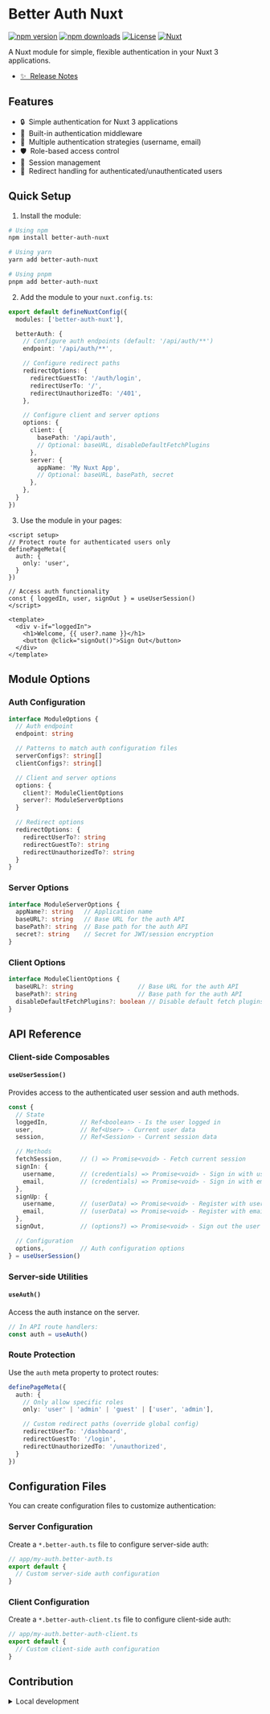 # Better Auth Nuxt

[![npm version][npm-version-src]][npm-version-href]
[![npm downloads][npm-downloads-src]][npm-downloads-href]
[![License][license-src]][license-href]
[![Nuxt][nuxt-src]][nuxt-href]

A Nuxt module for simple, flexible authentication in your Nuxt 3 applications.

- [✨ &nbsp;Release Notes](/CHANGELOG.md)
<!-- - [🏀 Online playground](https://stackblitz.com/github/your-org/my-module?file=playground%2Fapp.vue) -->
<!-- - [📖 &nbsp;Documentation](https://example.com) -->

## Features

- 🔒 &nbsp;Simple authentication for Nuxt 3 applications
- 🚀 &nbsp;Built-in authentication middleware
- 🔑 &nbsp;Multiple authentication strategies (username, email)
- 🛡️ &nbsp;Role-based access control
- 🔄 &nbsp;Session management
- 📱 &nbsp;Redirect handling for authenticated/unauthenticated users

## Quick Setup

1. Install the module:

```bash
# Using npm
npm install better-auth-nuxt

# Using yarn
yarn add better-auth-nuxt

# Using pnpm
pnpm add better-auth-nuxt
```

2. Add the module to your `nuxt.config.ts`:

```ts
export default defineNuxtConfig({
  modules: ['better-auth-nuxt'],

  betterAuth: {
    // Configure auth endpoints (default: '/api/auth/**')
    endpoint: '/api/auth/**',

    // Configure redirect paths
    redirectOptions: {
      redirectGuestTo: '/auth/login',
      redirectUserTo: '/',
      redirectUnauthorizedTo: '/401',
    },

    // Configure client and server options
    options: {
      client: {
        basePath: '/api/auth',
        // Optional: baseURL, disableDefaultFetchPlugins
      },
      server: {
        appName: 'My Nuxt App',
        // Optional: baseURL, basePath, secret
      },
    },
  }
})
```

3. Use the module in your pages:

```vue
<script setup>
// Protect route for authenticated users only
definePageMeta({
  auth: {
    only: 'user',
  }
})

// Access auth functionality
const { loggedIn, user, signOut } = useUserSession()
</script>

<template>
  <div v-if="loggedIn">
    <h1>Welcome, {{ user?.name }}</h1>
    <button @click="signOut()">Sign Out</button>
  </div>
</template>
```

## Module Options

### Auth Configuration

```ts
interface ModuleOptions {
  // Auth endpoint
  endpoint: string

  // Patterns to match auth configuration files
  serverConfigs?: string[]
  clientConfigs?: string[]

  // Client and server options
  options: {
    client?: ModuleClientOptions
    server?: ModuleServerOptions
  }

  // Redirect options
  redirectOptions: {
    redirectUserTo?: string
    redirectGuestTo?: string
    redirectUnauthorizedTo?: string
  }
}
```

### Server Options

```ts
interface ModuleServerOptions {
  appName?: string   // Application name
  baseURL?: string   // Base URL for the auth API
  basePath?: string  // Base path for the auth API
  secret?: string    // Secret for JWT/session encryption
}
```

### Client Options

```ts
interface ModuleClientOptions {
  baseURL?: string                  // Base URL for the auth API
  basePath?: string                 // Base path for the auth API
  disableDefaultFetchPlugins?: boolean // Disable default fetch plugins
}
```

## API Reference

### Client-side Composables

#### `useUserSession()`

Provides access to the authenticated user session and auth methods.

```ts
const {
  // State
  loggedIn,         // Ref<boolean> - Is the user logged in
  user,             // Ref<User> - Current user data
  session,          // Ref<Session> - Current session data

  // Methods
  fetchSession,     // () => Promise<void> - Fetch current session
  signIn: {
    username,       // (credentials) => Promise<void> - Sign in with username
    email,          // (credentials) => Promise<void> - Sign in with email
  },
  signUp: {
    username,       // (userData) => Promise<void> - Register with username
    email,          // (userData) => Promise<void> - Register with email
  },
  signOut,          // (options?) => Promise<void> - Sign out the user

  // Configuration
  options,          // Auth configuration options
} = useUserSession()
```

### Server-side Utilities

#### `useAuth()`

Access the auth instance on the server.

```ts
// In API route handlers:
const auth = useAuth()
```

### Route Protection

Use the `auth` meta property to protect routes:

```ts
definePageMeta({
  auth: {
    // Only allow specific roles
    only: 'user' | 'admin' | 'guest' | ['user', 'admin'],

    // Custom redirect paths (override global config)
    redirectUserTo: '/dashboard',
    redirectGuestTo: '/login',
    redirectUnauthorizedTo: '/unauthorized',
  }
})
```

## Configuration Files

You can create configuration files to customize authentication:

### Server Configuration

Create a `*.better-auth.ts` file to configure server-side auth:

```ts
// app/my-auth.better-auth.ts
export default {
  // Custom server-side auth configuration
}
```

### Client Configuration

Create a `*.better-auth-client.ts` file to configure client-side auth:

```ts
// app/my-auth.better-auth-client.ts
export default {
  // Custom client-side auth configuration
}
```

## Contribution

<details>
  <summary>Local development</summary>

  ```bash
  # Install dependencies
  npm install

  # Generate type stubs
  npm run dev:prepare

  # Develop with the playground
  npm run dev

  # Build the playground
  npm run dev:build

  # Run ESLint
  npm run lint

  # Run Vitest
  npm run test
  npm run test:watch

  # Release new version
  npm run release
  ```

</details>


<!-- Badges -->
[npm-version-src]: https://img.shields.io/npm/v/better-auth-nuxt/latest.svg?style=flat&colorA=020420&colorB=00DC82
[npm-version-href]: https://npmjs.com/package/better-auth-nuxt

[npm-downloads-src]: https://img.shields.io/npm/dm/better-auth-nuxt.svg?style=flat&colorA=020420&colorB=00DC82
[npm-downloads-href]: https://npm.chart.dev/better-auth-nuxt

[license-src]: https://img.shields.io/npm/l/better-auth-nuxt.svg?style=flat&colorA=020420&colorB=00DC82
[license-href]: https://npmjs.com/package/better-auth-nuxt

[nuxt-src]: https://img.shields.io/badge/Nuxt-020420?logo=nuxt.js
[nuxt-href]: https://nuxt.com
